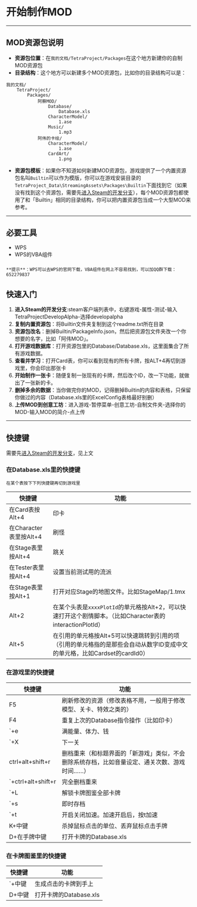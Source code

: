 # 开始制作MOD

---------

## MOD资源包说明
- **资源包位置**：在`我的文档/TetraProject/Packages`在这个地方新建你的自制MOD资源包
- **目录结构**：这个地方可以新建多个MOD资源包，比如你的目录结构可以是：
```
我的文档/
	TetraProject/
		Packages/
			阿蔡MOD/
				Database/
					Database.xls
				CharacterModel/
					1.ase
				Music/
					1.mp3		
			阿伟的卡绘/
				CharacterModel/
					1.ase
				CardArt/
					1.png
```
- **资源包模板**：如果你不知道如何新建MOD资源包，游戏提供了一个内置资源包名叫`Builtin`可以作为模版，你可以在游戏安装目录的`TetraProject_Data\StreamingAssets\Packages\Builtin`下面找到它（如果没有找到这个资源包，需要先[进入Steam的开发分支](#EnterDevBranch)），每个MOD资源包都使用了和「Builtin」相同的目录结构，你可以把内置资源包当成一个大型MOD来参考。


---------

## 必要工具
- WPS
- WPS的VBA组件

###
	**提示**：WPS可以去WPS的官网下载，VBA组件在网上不容易找到，可以加QQ群下载：652279837


<a name="EnterDevBranch"></a>
## 快速入门
1. **进入Steam的开发分支**:steam客户端列表中，右键游戏-属性-测试-输入TetraProjectDevelopAlpha-选择developalpha
1. **复制内置资源包**：将Builtin文件夹复制到这个readme.txt所在目录
1. **资源包改名**：删掉Builtin/PackageInfo.json，然后把资源包文件夹改一个你想要的名字，比如「阿伟MOD」。
1. **打开游戏数据库**：打开资源包里的Database/Database.xls，这里面集合了所有游戏数据。
1. **查看并学习**：打开Card表，你可以看到现有的所有卡牌，按ALT+4再切到游戏里，你会印出那张卡
1. **开始制作一张卡**：随便复制一张现有的卡牌，然后改个ID，改一下功能，就做出了一张新的卡。
1. **删掉多余的数据**：当你做完你的MOD，记得删掉Builtin的内容和表格，只保留你做过的内容（Database.xls里的ExcelConfig表格最好别删）
1. **上传MOD到创意工坊**：进入游戏-暂停菜单-创意工坊-自制文件夹-选择你的MOD-输入MOD的简介-点上传

---------

## 快捷键

需要先[进入Steam的开发分支](#EnterDevBranch)，见上文

### 在Database.xls里的快捷键
	在某个表按下下列快捷键再切到游戏里

快捷键|功能
---|---
在Card表按Alt+4|印卡
在Character表里按Alt+4|刷怪
在Stage表里按Alt+4|跳关
在Tester表里按Alt+4|设置当前测试用的流派
在Stage表里按Alt+1|打开对应Stage的地图文件。比如StageMap/1.tmx
Alt+2|在某个头表是`xxxxPlotId`的单元格按Alt+2，可以快速打开这个剧情脚本。（比如Character表的interactionPlotId）
Alt+5|在引用的单元格按Alt+5可以快速跳转到引用的项（引用的单元格指的是那些会自动从数字ID变成中文的单元格，比如Cardset的cardId0）
		



### 在游戏里的快捷键

快捷键|功能
---|---
F5|刷新修改的资源（修改表格不用，一般用于修改模型、关卡、特效之类的）
F4|重复上次的Database指令操作（比如印卡）
`+e|满能量、体力、钱
`+X|下一关
ctrl+alt+shift+r|删档重来（和标题界面的「新游戏」类似，不会删除系统存档，比如音量设定、通关次数、游戏时间……）
`+ctrl+alt+shift+r|完全删档重来
`+L|解锁卡牌图鉴全部卡牌
`+s|即时存档
`+t|开启关闭加速。加速开启后，按t加速
K+中键|杀掉鼠标点击的单位、丢弃鼠标点击手牌
D+在手牌中键|打开卡牌的Database.xls

### 在卡牌图鉴里的快捷键

快捷键|功能
---|---
`+中键|生成点击的卡牌到手上
D+中键|打开卡牌的Database.xls

